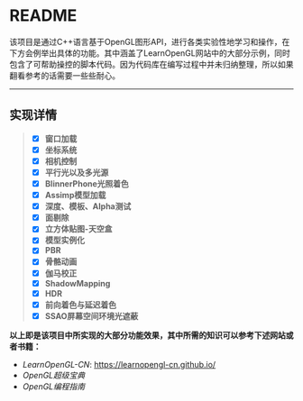 # README

该项目是通过C++语言基于OpenGL图形API，进行各类实验性地学习和操作，在下方会例举出具体的功能。其中涵盖了LearnOpenGL网站中的大部分示例，同时包含了可帮助操控的脚本代码。因为代码库在编写过程中并未归纳整理，所以如果翻看参考的话需要一些些耐心。

***

## 实现详情
>- [x] **窗口加载**
>- [x] **坐标系统**
>- [x] **相机控制**
>- [x] **平行光以及多光源**
>- [x] **BlinnerPhone光照着色**
>- [x] **Assimp模型加载**
>- [x] **深度、模板、Alpha测试**
>- [x] **面剔除**
>- [x] **立方体贴图-天空盒**
>- [x] **模型实例化**
>- [x] **PBR**
>- [x] **骨骼动画**
>- [x] **伽马校正**
>- [x] **ShadowMapping**
>- [x] **HDR**
>- [x] **前向着色与延迟着色**
>- [x] **SSAO屏幕空间环境光遮蔽**

**以上即是该项目中所实现的大部分功能效果，其中所需的知识可以参考下述网站或者书籍：**<br>
- *LearnOpenGL-CN*: https://learnopengl-cn.github.io/<br>
- *OpenGL超级宝典*<br>
- *OpenGL编程指南*







